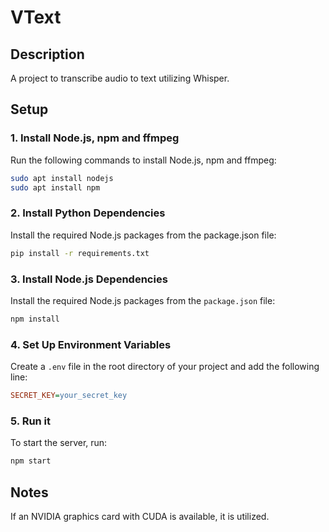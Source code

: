 # VText

## Description
A project to transcribe audio to text utilizing Whisper.

## Setup

### 1. Install Node.js, npm and ffmpeg
Run the following commands to install Node.js, npm and ffmpeg:
```bash
sudo apt install nodejs
sudo apt install npm
```

### 2. Install Python Dependencies
Install the required Node.js packages from the package.json file:
```bash
pip install -r requirements.txt
```

### 3. Install Node.js Dependencies
Install the required Node.js packages from the `package.json` file:
```bash
npm install
```

### 4. Set Up Environment Variables
Create a `.env` file in the root directory of your project and add the following line:
```ini
SECRET_KEY=your_secret_key
```

### 5. Run it
To start the server, run:
```bash
npm start
```

## Notes
If an NVIDIA graphics card with CUDA is available, it is utilized.
